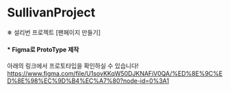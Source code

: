 # SullivanProject
❄ 설리번 프로젝트 [팬페이지 만들기] 

#### * Figma로 ProtoType 제작
아래의 링크에서 프로토타입을 확인하실 수 있습니다! 
https://www.figma.com/file/U1sovKKqW50DJKNAFiV0QA/%ED%8E%9C%ED%8E%98%EC%9D%B4%EC%A7%80?node-id=0%3A1
